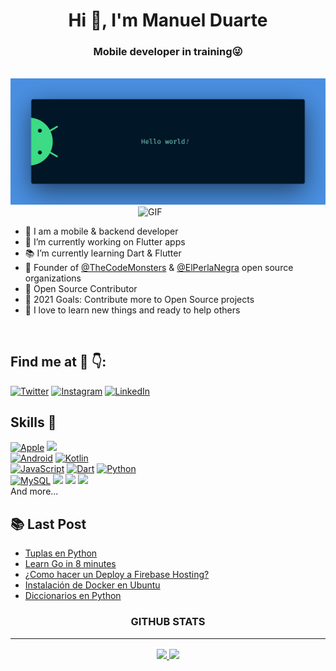 <h1 align="center">Hi 👋, I'm Manuel Duarte</h1>
<h3 align="center">Mobile developer in training😜</h3>

<br>

<img src="https://raw.githubusercontent.com/manuelduarte077/manuelduarte077/main/resources/banner.png" alt="Hello world">

<br>

<img align="right" alt="GIF" src="https://media.giphy.com/media/xUA7bdpLxQhsSQdyog/giphy.gif" width="300px"  />

<br>

- 💬 I am a mobile & backend developer
- 📱 I’m currently working on Flutter apps
- 📚 I’m currently learning Dart & Flutter
- 🚀 Founder of [@TheCodeMonsters](https://github.com/TheCodeMonsters) & [@ElPerlaNegra](https://github.com/elperlanegra) open source organizations
- 📝 Open Source Contributor
- 🥅 2021 Goals: Contribute more to Open Source projects
- 🌱 I love to learn new things and ready to help others

<br>

## Find me at 🤖 👇:

[![Twitter](https://img.shields.io/badge/Twitter-@manuelduarte077-1DA1F2?style=for-the-badge&logo=twitter&logoColor=white&labelColor=101010)](https://twitter.com/manuelduarte077)
[![Instagram](https://img.shields.io/badge/Instagram-@manuelduarte077-E4405F?style=for-the-badge&logo=instagram&logoColor=white&labelColor=101010)](https://instagram.com/manuelduarte077)
[![LinkedIn](https://img.shields.io/badge/LinkedIn-manuelduarte077-0077B5?style=for-the-badge&logo=linkedin&logoColor=white&labelColor=101010)](https://www.linkedin.com/in/manuelduarte077)

## **Skills 🚀**

[![Apple](https://img.shields.io/badge/iOS-999999?style=for-the-badge&logo=apple&logoColor=22272E&labelColor=f0f0f0)]()
[![](https://img.shields.io/badge/flutter-0095D5?style=for-the-badge&logo=flutter&logoColor=22272E&labelColor=f0f0f0)](https://flutter.dev/)
</br>
[![Android](https://img.shields.io/badge/Android-3DDC84?style=for-the-badge&logo=android&logoColor=22272E&labelColor=f0f0f0)]()
[![Kotlin](https://img.shields.io/badge/kotlin-766DB2?style=for-the-badge&logo=kotlin&logoColor=22272E&labelColor=f0f0f0)]()
</br>
[![JavaScript](https://img.shields.io/badge/JavaScript-F7DF1E?style=for-the-badge&logo=javascript&logoColor=22272E&labelColor=f0f0f0)]()
[![Dart](https://img.shields.io/badge/DART-0075BA?style=for-the-badge&logo=DART&logoColor=22272E&labelColor=f0f0f0)]()
[![Python](https://img.shields.io/badge/Python-4B8BBE?style=for-the-badge&logo=Python&logoColor=22272E&labelColor=f0f0f0)]()
</br>
[![MySQL](https://img.shields.io/badge/MySQL-4479A1?style=for-the-badge&logo=mysql&logoColor=22272E&labelColor=f0f0f0)]()
[![](https://img.shields.io/badge/Firebase-F5A741?style=for-the-badge&logo=firebase&logoColor=22272E&labelColor=f0f0f0)](https://firebase.google.com/)
[![](https://img.shields.io/badge/NodeJS-68A063?style=for-the-badge&logo=node.js&logoColor=22272E&labelColor=f0f0f0)](https://reactjs.org/)
[![](https://img.shields.io/badge/VUEJS-42b883?style=for-the-badge&logo=vue.js&logoColor=22272E&labelColor=f0f0f0)](https://reactjs.org/)
</br>
And more...



## 📚 Last Post

<!-- YT:START -->
- [Tuplas en Python](https://dev.to/manuelduarte077/tuplas-en-python-tuple-5e52)
- [Learn Go in 8 minutes ](https://dev.to/manuelduarte077/learn-go-in-8-minutes-59ph)
- [¿Como hacer un Deploy a Firebase Hosting?](https://dev.to/manuelduarte077/como-hacer-un-deploy-a-firebase-hosting-1d1j)
- [Instalación de Docker en Ubuntu](https://dev.to/manuelduarte077/instalacion-de-docker-en-ubuntu-4mhf)
- [Diccionarios en Python](https://dev.to/manuelduarte077/diccionarios-en-python-4h3n)
<!-- YT:END -->

<h3 align="center">GITHUB STATS<hr/></h3>

<p align="center">
  <a href="https://github.com/manuelduarte077">
    <img height="180em" src="https://github-readme-stats-eight-theta.vercel.app/api?username=manuelduarte077&show_icons=true&theme=dracula&include_all_commits=true&count_private=true"/>
    <img height="180em" src="https://github-readme-stats-eight-theta.vercel.app/api/top-langs/?username=manuelduarte077&layout=compact&langs_count=8&theme=dracula"/>
  </a>  
</p>
